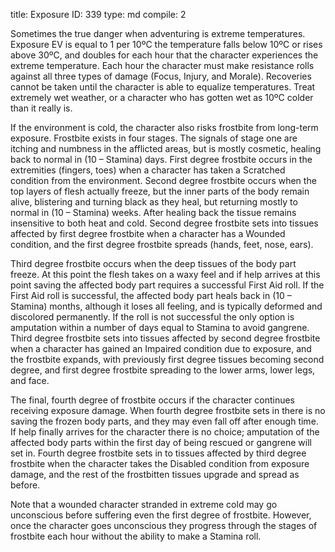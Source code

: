 title:          Exposure
ID:             339
type:           md
compile:        2


Sometimes the true danger when adventuring is extreme temperatures. Exposure EV is equal to 1 per 10ºC the temperature falls below 10ºC or rises above 30ºC, and doubles for each hour that the character experiences the extreme temperature. Each hour the character must make resistance rolls against all three types of damage (Focus, Injury, and Morale). Recoveries cannot be taken until the character is able to equalize temperatures. Treat extremely wet weather, or a character who has gotten wet as 10ºC colder than it really is.

If the environment is cold, the character also risks frostbite from long-term exposure. Frostbite exists in four stages. The signals of stage one are itching and numbness in the afflicted areas, but is mostly cosmetic, healing back to normal in (10 – Stamina) days. First degree frostbite occurs in the extremities (fingers, toes) when a character has taken a Scratched condition from the environment. Second degree frostbite occurs when the top layers of flesh actually freeze, but the inner parts of the body remain alive, blistering and turning black as they heal, but returning mostly to normal in (10 – Stamina) weeks. After healing back the tissue remains insensitive to both heat and cold. Second degree frostbite sets into tissues affected by first degree frostbite when a character has a Wounded condition, and the first degree frostbite spreads (hands, feet, nose, ears).

Third degree frostbite occurs when the deep tissues of the body part freeze. At this point the flesh takes on a waxy feel and if help arrives at this point saving the affected body part requires a successful First Aid roll. If the First Aid roll is successful, the affected body part heals back in (10 – Stamina) months, although it loses all feeling, and is typically deformed and discolored permanently. If the roll is not successful the only option is amputation within a number of days equal to Stamina to avoid gangrene. Third degree frostbite sets into tissues affected by second degree frostbite when a character has gained an Impaired condition due to exposure, and the frostbite expands, with previously first degree tissues becoming second degree, and first degree frostbite spreading to the lower arms, lower legs, and face.

The final, fourth degree of frostbite occurs if the character continues receiving exposure damage. When fourth degree frostbite sets in there is no saving the frozen body parts, and they may even fall off after enough time. If help finally arrives for the character there is no choice; amputation of the affected body parts within the first day of being rescued or gangrene will set in. Fourth degree frostbite sets in to tissues affected by third degree frostbite when the character takes the Disabled condition from exposure damage, and the rest of the frostbitten tissues upgrade and spread as before.

Note that a wounded character stranded in extreme cold may go unconscious before suffering even the first degree of frostbite. However, once the character goes unconscious they progress through the stages of frostbite each hour without the ability to make a Stamina roll.